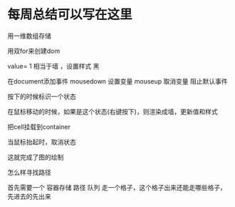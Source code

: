 # 每周总结可以写在这里

用一维数组存储

用双for来创建dom 

value= 1  相当于墙 ，设置样式 黑


在document添加事件  mousedown 设置变量
                   mouseup   取消变量
                阻止默认事件


按下的时候标识一个状态

在鼠标移动的时候，如果是这个状态(右键按下)，则渲染成墙，更新值和样式

把cell挂载到container

当鼠标抬起时，取消状态

这就完成了图的绘制

怎么样寻找路径

首先需要一个    容器存储 路径
队列   走一个格子，这个格子出来还能走哪些格子，先进去的先出来


